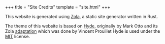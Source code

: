 +++
title = "Site Credits"
template = "site.html"
+++

This website is generated using [Zola](https://www.getzola.org/), a static site generator written in Rust.

The theme of this website is based on [Hyde](https://hyde.getpoole.com/), originally by Mark Otto
and its Zola [adaptation](https://www.getzola.org/themes/hyde/) which was done by Vincent Prouillet
Hyde is used under the [MIT](https://github.com/getzola/hyde/blob/9624d2b7820324aaf189bac00b6ddd07944f8fa1/LICENSE) license.